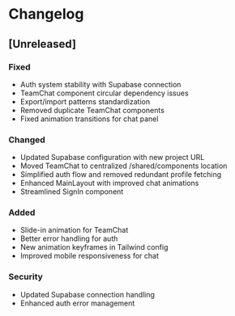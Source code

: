# Changelog

## [Unreleased]

### Fixed
- Auth system stability with Supabase connection
- TeamChat component circular dependency issues
- Export/import patterns standardization
- Removed duplicate TeamChat components
- Fixed animation transitions for chat panel

### Changed
- Updated Supabase configuration with new project URL
- Moved TeamChat to centralized /shared/components location
- Simplified auth flow and removed redundant profile fetching
- Enhanced MainLayout with improved chat animations
- Streamlined SignIn component

### Added
- Slide-in animation for TeamChat
- Better error handling for auth
- New animation keyframes in Tailwind config
- Improved mobile responsiveness for chat

### Security
- Updated Supabase connection handling
- Enhanced auth error management